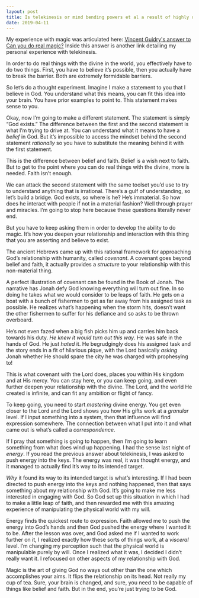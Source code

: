```yaml
---
layout: post
title: Is telekinesis or mind bending powers et al a result of highly developed cognitive functions or a highly developed or differently-structured brain?
date: 2019-04-11
---
```


<p>My experience with magic was articulated here: <a href="/Can-you-do-real-magic/answer/Vincent-Guidry-1">Vincent Guidry's answer to Can you do real magic?</a> Inside this answer is another link detailing my personal experience with telekinesis.</p><p>In order to do real things with the divine in the world, you effectively have to do two things. First, you have to believe it’s possible, then you actually have to break the barrier. Both are extremely formidable barriers.</p><p>So let’s do a thought experiment. Imagine I make a statement to you that I believe in God. You understand what this means, you can fit this idea into your brain. You have prior examples to point to. This statement makes sense to you.</p><p>Okay, now I’m going to make a different statement. The statement is simply “God exists.” The difference between the first and the second statement is what I’m trying to drive at. You can understand what it means to have a <i>belief</i> in God. But it’s impossible to access the mindset behind the second statement <i>rationally</i> so you have to substitute the meaning behind it with the first statement.</p><p>This is the difference between belief and faith. Belief is a wish next to faith. But to get to the point where you can do real things with the divine, more is needed. Faith isn’t enough.</p><p>We can attack the second statement with the same toolset you’d use to try to understand anything that is irrational. There’s a gulf of understanding, so let’s build a bridge. God exists, so where is he? He’s immaterial. So how does he interact with people if not in a material fashion? Well through prayer and miracles. I’m going to stop here because these questions literally never end.</p><p>But you have to keep asking them in order to develop the ability to do magic. It’s how you deepen your relationship and interaction with this thing that you are asserting and believe to exist.</p><p>The ancient Hebrews came up with this rational framework for approaching God’s relationship with humanity, called <i>covenant</i>. A covenant goes beyond belief and faith, it actually provides a <i>structure</i> to your relationship with this non-material thing.</p><p>A perfect illustration of covenant can be found in the Book of Jonah. The narrative has Jonah defy God knowing everything will turn out fine. In so doing he takes what we would consider to be leaps of faith. He gets on a boat with a bunch of fishermen to get as far away from his assigned task as possible. He realizes what’s happening when the storm hits, doesn’t want the other fishermen to suffer for his defiance and so asks to be thrown overboard.</p><p>He’s not even fazed when a big fish picks him up and carries him back towards his duty. <i>He knew it would turn out this way</i>. He was safe in the hands of God. He just <i>hated</i> it. He begrudgingly does his assigned task and the story ends in a fit of hilarious pique, with the Lord basically <i>asking</i> Jonah whether He should spare the city he was charged with prophesying to!</p><p>This is what covenant with the Lord does, places you within His kingdom and at His mercy. You can stay here, or you can keep going, and even further deepen your relationship with the divine. The Lord, and the world He created is infinite, and can fit any ambition or flight of fancy.</p><p>To keep going, you need to start <i>mastering</i> divine energy. You get even closer to the Lord and the Lord shows you how His gifts work at a <i>granular</i> level. If I input something into a system, then that influence will find expression somewhere. The connection between what I put into it and what came out is what’s called a <i>correspondence</i>.</p><p>If I pray that something is going to happen, then I’m going to learn something from what does wind up happening. I had the sense last night of <i>energy</i>. If you read the previous answer about telekinesis, I was asked to push energy into the keys. The energy was real, it was thought energy, and it managed to actually find it’s way to its intended target.</p><p><i>Why</i> it found its way to its intended target is what’s interesting. If I had been directed to push energy into the keys and nothing happened, then that says something about my relationship with God. It’s going to make me less interested in engaging with God. So God set up this situation in which I had to make a little leap of faith, and then rewarded me with this amazing experience of manipulating the physical world with my will.</p><p>Energy finds the quickest route to expression. Faith allowed me to push the energy into God’s hands and then God pushed the energy where I wanted it to be. After the lesson was over, and God asked me if I wanted to work further on it, I realized exactly how these sorts of things work, at a <i>visceral</i> level. I’m changing my perception such that the physical world is manipulable purely by will. Once I realized what it was, I decided I didn’t really want it. I refocused on other aspects of my relationship with God.</p><p>Magic is the art of giving God no ways out other than the one which accomplishes your aims. It flips the relationship on its head. Not really my cup of tea. Sure, your brain is changed, and sure, you need to be capable of things like belief and faith. But in the end, you’re just trying to be God.</p>

